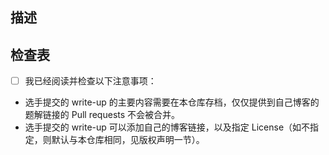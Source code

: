 ## 描述

## 检查表

- [ ] 我已经阅读并检查以下注意事项：

- 选手提交的 write-up 的主要内容需要在本仓库存档，仅仅提供到自己博客的题解链接的 Pull requests 不会被合并。
- 选手提交的 write-up 可以添加自己的博客链接，以及指定 License（如不指定，则默认与本仓库相同，见版权声明一节）。
